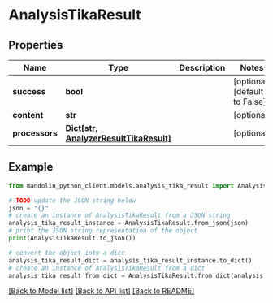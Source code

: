 # AnalysisTikaResult


## Properties

Name | Type | Description | Notes
------------ | ------------- | ------------- | -------------
**success** | **bool** |  | [optional] [default to False]
**content** | **str** |  | [optional] 
**processors** | [**Dict[str, AnalyzerResultTikaResult]**](AnalyzerResultTikaResult.md) |  | [optional] 

## Example

```python
from mandolin_python_client.models.analysis_tika_result import AnalysisTikaResult

# TODO update the JSON string below
json = "{}"
# create an instance of AnalysisTikaResult from a JSON string
analysis_tika_result_instance = AnalysisTikaResult.from_json(json)
# print the JSON string representation of the object
print(AnalysisTikaResult.to_json())

# convert the object into a dict
analysis_tika_result_dict = analysis_tika_result_instance.to_dict()
# create an instance of AnalysisTikaResult from a dict
analysis_tika_result_from_dict = AnalysisTikaResult.from_dict(analysis_tika_result_dict)
```
[[Back to Model list]](../README.md#documentation-for-models) [[Back to API list]](../README.md#documentation-for-api-endpoints) [[Back to README]](../README.md)


